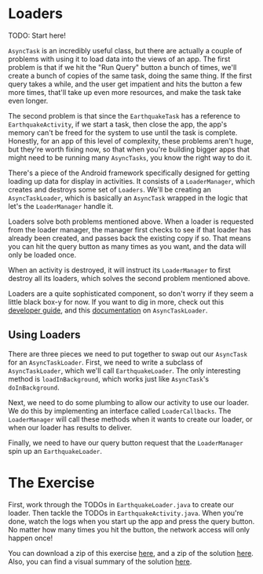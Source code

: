 # Loaders

TODO: Start here!

`AsyncTask` is an incredibly useful class, but there are actually a couple of problems with using it to load data into the views of an app. The first problem is that if we hit the "Run Query" button a bunch of times, we'll create a bunch of copies of the same task, doing the same thing. If the first query takes a while, and the user get impatient and hits the button a few more times, that'll take up even more resources, and make the task take even longer.

The second problem is that since the `EarthquakeTask` has a reference to `EarthquakeActivity`, if we start a task, then close the app, the app's memory can't be freed for the system to use until the task is complete. Honestly, for an app of this level of complexity, these problems aren't huge, but they're worth fixing now, so that when you're building bigger apps that might need to be running many `AsyncTasks`, you know the right way to do it.

There's a piece of the Android framework specifically designed for getting loading up data for display in activities. It consists of a `LoaderManager`, which creates and destroys some set of `Loaders`. We'll be creating an `AsyncTaskLoader`, which is basically an `AsyncTask` wrapped in the logic that let's the `LoaderManager` handle it.
 
Loaders solve both problems mentioned above. When a loader is requested from the loader manager, the manager first checks to see if that loader has already been created, and passes back the existing copy if so. That means you can hit the query button as many times as you want, and the data will only be loaded once.

When an activity is destroyed, it will instruct its `LoaderManager` to first destroy all its loaders, which solves the second problem mentioned above.

Loaders are a quite sophisticated component, so don't worry if they seem a little black box-y for now. If you want to dig in more, check out this [developer guide](http://developer.android.com/guide/components/loaders.html), and this [documentation](http://developer.android.com/reference/android/content/AsyncTaskLoader.html) on `AsyncTaskLoader`.
 
## Using Loaders

There are three pieces we need to put together to swap out our `AsyncTask` for an `AsyncTaskLoader`. First, we need to write a subclass of `AsyncTaskLoader`, which we'll call `EarthquakeLoader`. The only interesting method is `loadInBackground`, which works just like `AsyncTask`'s `doInBackground`.
 
Next, we need to do some plumbing to allow our activity to use our loader. We do this by implementing an interface called `LoaderCallbacks`. The `LoaderManager` will call these methods when it wants to create our loader, or when our loader has results to deliver.

Finally, we need to have our query button request that the `LoaderManager` spin up an `EarthquakeLoader`.

# The Exercise

First, work through the TODOs in `EarthquakeLoader.java` to create our loader. Then tackle the TODOs in `EarthquakeActivity.java`. When you're done, watch the logs when you start up the app and press the query button. No matter how many times you hit the button, the network access will only happen once!



You can download a zip of this exercise [here](https://github.com/udacity/ud843-QuakeReport/archive/2.07-Exercise-Loaders.zip), and a zip of the solution [here](https://github.com/udacity/ud843-QuakeReport/archive/2.07-Solution-Loaders.zip). Also, you can find a visual summary of the solution [here](https://github.com/udacity/ud843-QuakeReport/compare/2.07-Exercise-Loaders...2.07-Solution-Loaders).

